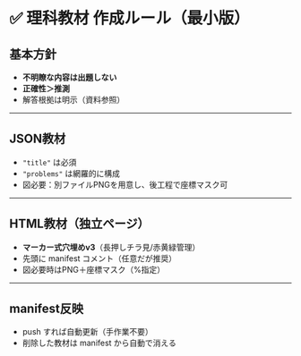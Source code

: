 # ✅ 理科教材 作成ルール（最小版）

## 基本方針
- **不明瞭な内容は出題しない**
- **正確性＞推測**
- 解答根拠は明示（資料参照）

---

## JSON教材
- `"title"` は必須
- `"problems"` は網羅的に構成
- 図必要：別ファイルPNGを用意し、後工程で座標マスク可

---

## HTML教材（独立ページ）
- **マーカー式穴埋めv3**（長押しチラ見/赤黄緑管理）
- 先頭に manifest コメント（任意だが推奨）
- 図必要時はPNG＋座標マスク（%指定）

---

## manifest反映
- push すれば自動更新（手作業不要）
- 削除した教材は manifest から自動で消える
